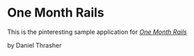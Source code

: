 # One Month Rails

This is the pinteresting sample application for
[*One Month Rails*](http://onemonthrails.com)

by Daniel Thrasher